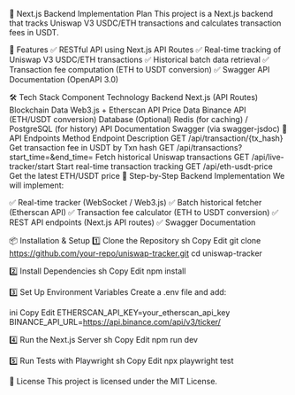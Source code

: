 🚀 Next.js Backend Implementation Plan
This project is a Next.js backend that tracks Uniswap V3 USDC/ETH transactions and calculates transaction fees in USDT.

📌 Features
✅ RESTful API using Next.js API Routes
✅ Real-time tracking of Uniswap V3 USDC/ETH transactions
✅ Historical batch data retrieval
✅ Transaction fee computation (ETH to USDT conversion)
✅ Swagger API Documentation (OpenAPI 3.0)

🛠 Tech Stack
Component Technology
Backend Next.js (API Routes)
Blockchain Data Web3.js + Etherscan API
Price Data Binance API (ETH/USDT conversion)
Database (Optional) Redis (for caching) / PostgreSQL (for history)
API Documentation Swagger (via swagger-jsdoc)
📡 API Endpoints
Method Endpoint Description
GET /api/transaction/{tx_hash} Get transaction fee in USDT by Txn hash
GET /api/transactions?start_time=&end_time= Fetch historical Uniswap transactions
GET /api/live-tracker/start Start real-time transaction tracking
GET /api/eth-usdt-price Get the latest ETH/USDT price
📌 Step-by-Step Backend Implementation
We will implement:

✅ Real-time tracker (WebSocket / Web3.js)
✅ Batch historical fetcher (Etherscan API)
✅ Transaction fee calculator (ETH to USDT conversion)
✅ REST API endpoints (Next.js API routes)
✅ Swagger Documentation

📦 Installation & Setup
1️⃣ Clone the Repository
sh
Copy
Edit
git clone https://github.com/your-repo/uniswap-tracker.git
cd uniswap-tracker

2️⃣ Install Dependencies
sh
Copy
Edit
npm install

3️⃣ Set Up Environment Variables
Create a .env file and add:

ini
Copy
Edit
ETHERSCAN_API_KEY=your_etherscan_api_key
BINANCE_API_URL=https://api.binance.com/api/v3/ticker/

4️⃣ Run the Next.js Server
sh
Copy
Edit
npm run dev

5️⃣ Run Tests with Playwright
sh
Copy
Edit
npx playwright test

📝 License
This project is licensed under the MIT License.
